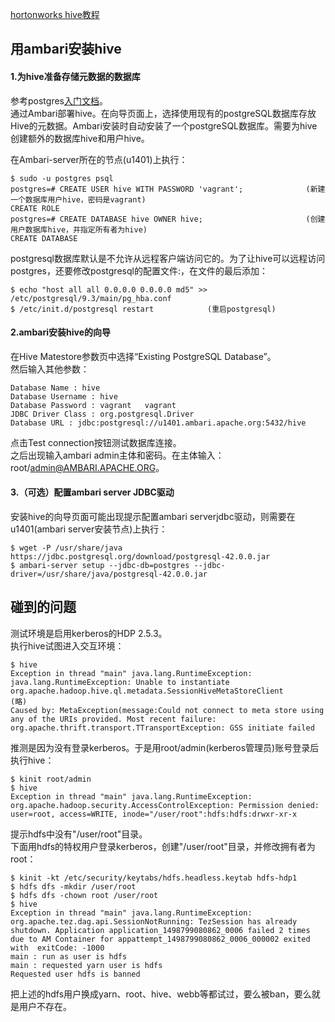 [hortonworks hive教程](https://hortonworks.com/tutorial/how-to-process-data-with-apache-hive/)  
## 用ambari安装hive
#### 1.为hive准备存储元数据的数据库
参考postgres[入门文档](http://www.ruanyifeng.com/blog/2013/12/getting_started_with_postgresql.html)。  
通过Ambari部署hive。在向导页面上，选择使用现有的postgreSQL数据库存放Hive的元数据。Ambari安装时自动安装了一个postgreSQL数据库。需要为hive创建额外的数据库hive和用户hive。  

在Ambari-server所在的节点(u1401)上执行：
```
$ sudo -u postgres psql
postgres=# CREATE USER hive WITH PASSWORD 'vagrant';              (新建一个数据库用户hive，密码是vagrant)
CREATE ROLE
postgres=# CREATE DATABASE hive OWNER hive;                       (创建用户数据库hive，并指定所有者为hive)
CREATE DATABASE
```
postgresql数据库默认是不允许从远程客户端访问它的。为了让hive可以远程访问postgres，还要修改postgresql的配置文件:，在文件的最后添加：
```
$ echo "host all all 0.0.0.0 0.0.0.0 md5" >> /etc/postgresql/9.3/main/pg_hba.conf
$ /etc/init.d/postgresql restart            (重启postgresql)
```
#### 2.ambari安装hive的向导
在Hive Matestore参数页中选择“Existing PostgreSQL Database”。  
然后输入其他参数：  
```
Database Name : hive
Database Username : hive
Database Password : vagrant   vagrant
JDBC Driver Class : org.postgresql.Driver
Database URL : jdbc:postgresql://u1401.ambari.apache.org:5432/hive
```
点击Test connection按钮测试数据库连接。   
之后出现输入ambari admin主体和密码。在主体输入：root/admin@AMBARI.APACHE.ORG。  

#### 3.（可选）配置ambari server JDBC驱动
安装hive的向导页面可能出现提示配置ambari serverjdbc驱动，则需要在u1401(ambari server安装节点)上执行：
```
$ wget -P /usr/share/java https://jdbc.postgresql.org/download/postgresql-42.0.0.jar
$ ambari-server setup --jdbc-db=postgres --jdbc-driver=/usr/share/java/postgresql-42.0.0.jar
```

## 碰到的问题
测试环境是启用kerberos的HDP 2.5.3。  
执行hive试图进入交互环境：
```
$ hive
Exception in thread "main" java.lang.RuntimeException: java.lang.RuntimeException: Unable to instantiate org.apache.hadoop.hive.ql.metadata.SessionHiveMetaStoreClient
(略)
Caused by: MetaException(message:Could not connect to meta store using any of the URIs provided. Most recent failure: org.apache.thrift.transport.TTransportException: GSS initiate failed
```
推测是因为没有登录kerberos。于是用root/admin(kerberos管理员)账号登录后执行hive：
```
$ kinit root/admin
$ hive
Exception in thread "main" java.lang.RuntimeException: org.apache.hadoop.security.AccessControlException: Permission denied: user=root, access=WRITE, inode="/user/root":hdfs:hdfs:drwxr-xr-x
```
提示hdfs中没有"/user/root"目录。  
下面用hdfs的特权用户登录kerberos，创建"/user/root"目录，并修改拥有者为root：
```
$ kinit -kt /etc/security/keytabs/hdfs.headless.keytab hdfs-hdp1
$ hdfs dfs -mkdir /user/root
$ hdfs dfs -chown root /user/root
$ hive 
Exception in thread "main" java.lang.RuntimeException: org.apache.tez.dag.api.SessionNotRunning: TezSession has already shutdown. Application application_1498799080862_0006 failed 2 times due to AM Container for appattempt_1498799080862_0006_000002 exited with  exitCode: -1000
main : run as user is hdfs
main : requested yarn user is hdfs
Requested user hdfs is banned
```
把上述的hdfs用户换成yarn、root、hive、webb等都试过，要么被ban，要么就是用户不存在。  
